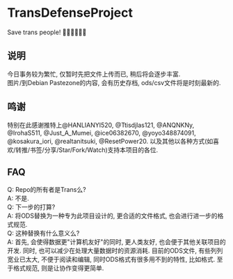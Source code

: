 # TransDefenseProject
Save trans people! 🏳️‍⚧️🏳️‍⚧️🏳️‍⚧️
## 说明
今日事务较为繁忙, 仅暂时先把文件上传而已, 稍后将会逐步丰富.  
图片/到Debian Pastezone的内容, 会有历史存档, ods/csv文件将是时刻最新的.
## 鸣谢
特别在此感谢推特上@HANLIANYI520, @Ttisdjlas121, @ANQNKNy, @IrohaS511, @Just_A_Mumei, @ice06382670, @yoyo348874091, @kosakura_iori, @realtanitsuki, @ResetPower20. 以及其他以各种方式(如喜欢/转推/书签/分享/Star/Fork/Watch)支持本项目的各位.
## FAQ
Q: Repo的所有者是Trans么?  
A: 不是.  
Q: 下一步的打算?  
A: 将ODS替换为一种专为此项目设计的, 更合适的文件格式, 也会进行进一步的格式规范.  
Q: 这种替换有什么意义么?  
A: 首先, 会使得数据更"计算机友好"的同时, 更人类友好, 也会便于其他关联项目的开发. 同时, 也可以减少在处理大量数据时的资源消耗. 目前的ODS文件, 有些列列宽业已太大, 不便于阅读和编辑, 同时ODS格式有很多用不到的特性, 比如格式. 至于格式规范, 则是让协作变得更简单.
